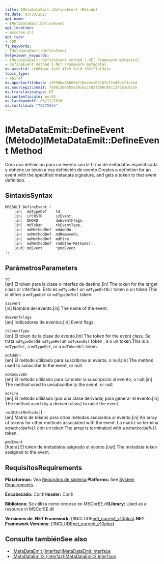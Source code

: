 ```yaml
---
title: IMetaDataEmit::DefineEvent (Método)
ms.date: 03/30/2017
api_name:
- IMetaDataEmit.DefineEvent
api_location:
- mscoree.dll
api_type:
- COM
f1_keywords:
- IMetaDataEmit::DefineEvent
helpviewer_keywords:
- IMetaDataEmit::DefineEvent method [.NET Framework metadata]
- DefineEvent method [.NET Framework metadata]
ms.assetid: cf064bac-9a9f-41c5-9e1d-108ff7af3afe
topic_type:
- apiref
ms.openlocfilehash: a9598be850604f16ee8cc62187e1fed7ecf3a7e4
ms.sourcegitcommit: 7588136e355e10cbc2582f389c90c127363c02a5
ms.translationtype: MT
ms.contentlocale: es-ES
ms.lasthandoff: 03/12/2020
ms.locfileid: "79175855"
---
```

# <a name="imetadataemitdefineevent-method"></a><span data-ttu-id="120c9-102">IMetaDataEmit::DefineEvent (Método)</span><span class="sxs-lookup"><span data-stu-id="120c9-102">IMetaDataEmit::DefineEvent Method</span></span>
<span data-ttu-id="120c9-103">Crea una definición para un evento con la firma de metadatos especificada y obtiene un token a esa definición de evento.</span><span class="sxs-lookup"><span data-stu-id="120c9-103">Creates a definition for an event with the specified metadata signature, and gets a token to that event definition.</span></span>  
  
## <a name="syntax"></a><span data-ttu-id="120c9-104">Sintaxis</span><span class="sxs-lookup"><span data-stu-id="120c9-104">Syntax</span></span>  
  
```cpp  
HRESULT DefineEvent (
    [in]  mdTypeDef    td,
    [in]  LPCWSTR      szEvent,
    [in]  DWORD        dwEventFlags,
    [in]  mdToken      tkEventType,
    [in]  mdMethodDef  mdAddOn,
    [in]  mdMethodDef  mdRemoveOn,
    [in]  mdMethodDef  mdFire,
    [in]  mdMethodDef  rmdOtherMethods[],
    [out] mdEvent      *pmdEvent
);  
```  
  
## <a name="parameters"></a><span data-ttu-id="120c9-105">Parámetros</span><span class="sxs-lookup"><span data-stu-id="120c9-105">Parameters</span></span>  
 `td`  
 <span data-ttu-id="120c9-106">[en] El token para la clase o interfaz de destino.</span><span class="sxs-lookup"><span data-stu-id="120c9-106">[in] The token for the target class or interface.</span></span> <span data-ttu-id="120c9-107">Esto es `mdTypeDef` un `mdTypeDefNil` token o un token.</span><span class="sxs-lookup"><span data-stu-id="120c9-107">This is either a `mdTypeDef` or `mdTypeDefNil` token.</span></span>  
  
 `szEvent`  
 <span data-ttu-id="120c9-108">[in] Nombre del evento.</span><span class="sxs-lookup"><span data-stu-id="120c9-108">[in] The name of the event.</span></span>  
  
 `dwEventFlags`  
 <span data-ttu-id="120c9-109">[en] Indicadores de eventos.</span><span class="sxs-lookup"><span data-stu-id="120c9-109">[in] Event flags.</span></span>  
  
 `tkEventType`  
 <span data-ttu-id="120c9-110">[en] El token de la clase de evento.</span><span class="sxs-lookup"><span data-stu-id="120c9-110">[in] The token for the event class.</span></span> <span data-ttu-id="120c9-111">Se trata `mdTypeDef`de `mdTypeRef`un `mdTokenNil` token , a o un token.</span><span class="sxs-lookup"><span data-stu-id="120c9-111">This is a `mdTypeDef`, a `mdTypeRef`, or a `mdTokenNil` token.</span></span>  
  
 `mdAddOn`  
 <span data-ttu-id="120c9-112">[en] El método utilizado para suscribirse al evento, o null.</span><span class="sxs-lookup"><span data-stu-id="120c9-112">[in] The method used to subscribe to the event, or null.</span></span>  
  
 `mdRemoveOn`  
 <span data-ttu-id="120c9-113">[en] El método utilizado para cancelar la suscripción al evento, o null.</span><span class="sxs-lookup"><span data-stu-id="120c9-113">[in] The method used to unsubscribe to the event, or null.</span></span>  
  
 `mdFire`  
 <span data-ttu-id="120c9-114">[en] El método utilizado (por una clase derivada) para generar el evento.</span><span class="sxs-lookup"><span data-stu-id="120c9-114">[in] The method used (by a derived class) to raise the event.</span></span>  
  
 `rmdOtherMethods[]`  
 <span data-ttu-id="120c9-115">[en] Matriz de tokens para otros métodos asociados al evento.</span><span class="sxs-lookup"><span data-stu-id="120c9-115">[in] An array of tokens for other methods associated with the event.</span></span> <span data-ttu-id="120c9-116">La matriz se termina `mdMethodDefNil` con un token.</span><span class="sxs-lookup"><span data-stu-id="120c9-116">The array is terminated with a `mdMethodDefNil` token.</span></span>  
  
 `pmdEvent`  
 <span data-ttu-id="120c9-117">[fuera] El token de metadatos asignado al evento.</span><span class="sxs-lookup"><span data-stu-id="120c9-117">[out] The metadata token assigned to the event.</span></span>  
  
## <a name="requirements"></a><span data-ttu-id="120c9-118">Requisitos</span><span class="sxs-lookup"><span data-stu-id="120c9-118">Requirements</span></span>  
 <span data-ttu-id="120c9-119">**Plataformas:** Vea [Requisitos de sistema](../../../../docs/framework/get-started/system-requirements.md).</span><span class="sxs-lookup"><span data-stu-id="120c9-119">**Platforms:** See [System Requirements](../../../../docs/framework/get-started/system-requirements.md).</span></span>  
  
 <span data-ttu-id="120c9-120">**Encabezado:** Cor.h</span><span class="sxs-lookup"><span data-stu-id="120c9-120">**Header:** Cor.h</span></span>  
  
 <span data-ttu-id="120c9-121">**Biblioteca:** Se utiliza como recurso en MSCorEE.dll</span><span class="sxs-lookup"><span data-stu-id="120c9-121">**Library:** Used as a resource in MSCorEE.dll</span></span>  
  
 <span data-ttu-id="120c9-122">**Versiones de .NET Framework:** [!INCLUDE[net_current_v10plus](../../../../includes/net-current-v10plus-md.md)]</span><span class="sxs-lookup"><span data-stu-id="120c9-122">**.NET Framework Versions:** [!INCLUDE[net_current_v10plus](../../../../includes/net-current-v10plus-md.md)]</span></span>  
  
## <a name="see-also"></a><span data-ttu-id="120c9-123">Consulte también</span><span class="sxs-lookup"><span data-stu-id="120c9-123">See also</span></span>

- [<span data-ttu-id="120c9-124">IMetaDataEmit (interfaz)</span><span class="sxs-lookup"><span data-stu-id="120c9-124">IMetaDataEmit Interface</span></span>](../../../../docs/framework/unmanaged-api/metadata/imetadataemit-interface.md)
- [<span data-ttu-id="120c9-125">IMetaDataEmit2 (interfaz)</span><span class="sxs-lookup"><span data-stu-id="120c9-125">IMetaDataEmit2 Interface</span></span>](../../../../docs/framework/unmanaged-api/metadata/imetadataemit2-interface.md)
